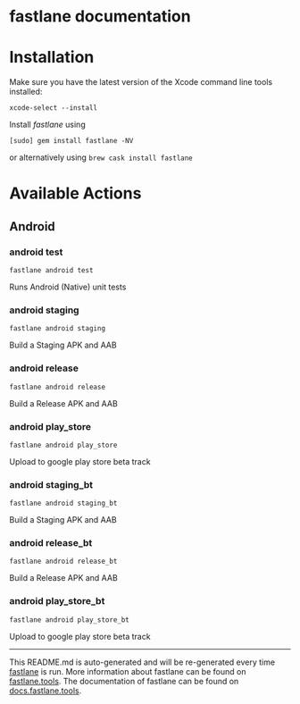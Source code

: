 fastlane documentation
================
# Installation

Make sure you have the latest version of the Xcode command line tools installed:

```
xcode-select --install
```

Install _fastlane_ using
```
[sudo] gem install fastlane -NV
```
or alternatively using `brew cask install fastlane`

# Available Actions
## Android
### android test
```
fastlane android test
```
Runs Android (Native) unit tests
### android staging
```
fastlane android staging
```
Build a Staging APK and AAB
### android release
```
fastlane android release
```
Build a Release APK and AAB
### android play_store
```
fastlane android play_store
```
Upload to google play store beta track
### android staging_bt
```
fastlane android staging_bt
```
Build a Staging APK and AAB
### android release_bt
```
fastlane android release_bt
```
Build a Release APK and AAB
### android play_store_bt
```
fastlane android play_store_bt
```
Upload to google play store beta track

----

This README.md is auto-generated and will be re-generated every time [fastlane](https://fastlane.tools) is run.
More information about fastlane can be found on [fastlane.tools](https://fastlane.tools).
The documentation of fastlane can be found on [docs.fastlane.tools](https://docs.fastlane.tools).
